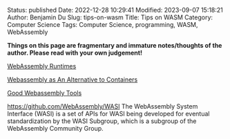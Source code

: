 Status: published
Date: 2022-12-28 10:29:41
Modified: 2023-09-07 15:18:21
Author: Benjamin Du
Slug: tips-on-wasm
Title: Tips on WASM
Category: Computer Science
Tags: Computer Science, programming, WASM, WebAssembly

**Things on this page are fragmentary and immature notes/thoughts of the author. Please read with your own judgement!**


[WebAssembly Runtimes](https://www.legendu.net/misc/blog/wasi-runtimes)

[Webassembly as An Alternative to Containers](https://www.legendu.net/misc/blog/webassembly-as-an-alternative-to-containers)

[Good Webassembly Tools](https://www.legendu.net/misc/blog/good-webassembly-tools)

https://github.com/WebAssembly/WASI
The WebAssembly System Interface (WASI) is a set of APIs for WASI being developed for eventual standardization by the WASI Subgroup, which is a subgroup of the WebAssembly Community Group.


